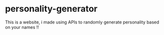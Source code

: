 # personality-generator
This is a website, i made using APIs to randomly generate personality based on your names !!
